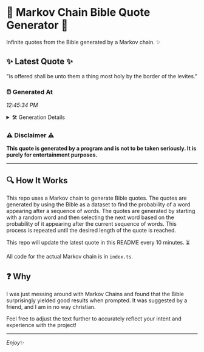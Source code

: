 # 📖 Markov Chain Bible Quote Generator 📖

Infinite quotes from the Bible generated by a Markov chain. ✨

## ✨ Latest Quote ✨
"is offered shall be unto them a thing most holy by the border of the levites."

### ⏰ Generated At
*12:45:34 PM*

<details>
    <summary>🛠️ Generation Details</summary>
    <p>
        <strong>🌱 Seed:</strong> is<br>
        <strong>🔄 Iterations:</strong> 15<br>
        <strong>📜 Context History:</strong><br>[ is ]: offered<br>[ is, offered ]: shall<br>[ is, offered, shall ]: be<br>[ is, offered, shall, be ]: unto<br>[ is, offered, shall, be, unto ]: them<br>[ is, offered, shall, be, unto, them ]: a<br>[ offered, shall, be, unto, them, a ]: thing<br>[ shall, be, unto, them, a, thing ]: most<br>[ be, unto, them, a, thing, most ]: holy<br>[ unto, them, a, thing, most, holy ]: by<br>[ them, a, thing, most, holy, by ]: the<br>[ a, thing, most, holy, by, the ]: border<br>[ thing, most, holy, by, the, border ]: of<br>[ most, holy, by, the, border, of ]: the<br>[ holy, by, the, border, of, the ]: levites.<br>
    </p>
</details>

### ⚠️ Disclaimer ⚠️
**This quote is generated by a program and is not to be taken seriously. It is purely for entertainment purposes.**

---

## 🔍 How It Works

This repo uses a Markov chain to generate Bible quotes. The quotes are generated by using the Bible as a dataset to find the probability of a word appearing after a sequence of words. The quotes are generated by starting with a random word and then selecting the next word based on the probability of it appearing after the current sequence of words. This process is repeated until the desired length of the quote is reached.

This repo will update the latest quote in this README every 10 minutes. ⏳

All code for the actual Markov chain is in `index.ts`.

## ❓ Why

I was just messing around with Markov Chains and found that the Bible surprisingly yielded good results when prompted. 
It was suggested by a friend, and I am in no way christian.

Feel free to adjust the text further to accurately reflect your intent and experience with the project!

---

*Enjoy*✨
